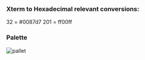 ### Xterm to Hexadecimal relevant conversions:

32 = #0087d7
201 = ff00ff

### Palette

![pallet](https://user-images.githubusercontent.com/17600982/79732158-d2dadd00-82e2-11ea-8eaa-12c40afe9d29.png)


